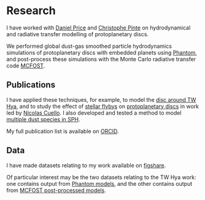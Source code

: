 Research
========

I have worked with [Daniel Price](https://research.monash.edu/en/persons/daniel-price) and [Christophe Pinte](https://research.monash.edu/en/persons/christophe-pinte) on hydrodynamical and radiative transfer modelling of protoplanetary discs.

We performed global dust-gas smoothed particle hydrodynamics simulations of protoplanetary discs with embedded planets using [Phantom](http://phantomsph.bitbucket.io/), and post-process these simulations with the Monte Carlo radiative transfer code [MCFOST](http://ipag.osug.fr/~pintec/mcfost/docs/html/overview.html).

Publications
------------

I have applied these techniques, for example, to model the [disc around TW Hya](https://ui.adsabs.harvard.edu/abs/2019MNRAS.484L.130M/abstract), and to study the effect of [stellar flybys](https://ui.adsabs.harvard.edu/abs/2019MNRAS.483.4114C/abstract) on [protoplanetary discs](https://ui.adsabs.harvard.edu/abs/2020MNRAS.491..504C/abstract) in work led by [Nicolas Cuello](https://cuellonicolas.wixsite.com/astrophysics). I also developed and tested a method to model [multiple dust species in SPH](https://ui.adsabs.harvard.edu/abs/2020MNRAS.499.3806M/abstract).

My full publication list is available on [ORCID](https://orcid.org/0000-0002-5526-8798).

Data
----

I have made datasets relating to my work available on [figshare](https://figshare.com/authors/Daniel_Mentiplay/7505300).

Of particular interest may be the two datasets relating to the TW Hya work: one contains output from [Phantom models](https://figshare.com/articles/dataset/TW_Hya_dust_and_gas_hydrodynamical_models_with_Phantom/11595369), and the other contains output from [MCFOST post-processed models](https://figshare.com/articles/dataset/TW_Hya_dust_and_gas_radiative_transfer_models_with_MCFOST/11625930).

